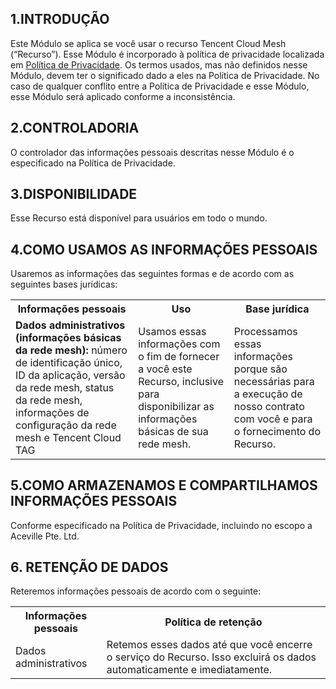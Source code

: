 
## 1.INTRODUÇÃO
Este Módulo se aplica se você usar o recurso Tencent Cloud Mesh (“Recurso”). Esse Módulo é incorporado à política de privacidade localizada em [Política de Privacidade](https://intl.cloud.tencent.com/document/product/301/17345). Os termos usados, mas não definidos nesse Módulo, devem ter o significado dado a eles na Política de Privacidade. No caso de qualquer conflito entre a Política de Privacidade e esse Módulo, esse Módulo será aplicado conforme a inconsistência.

## 2.CONTROLADORIA
O controlador das informações pessoais descritas nesse Módulo é o especificado na Política de Privacidade.

## 3.DISPONIBILIDADE
Esse Recurso está disponível para usuários em todo o mundo.

## 4.COMO USAMOS AS INFORMAÇÕES PESSOAIS
Usaremos as informações das seguintes formas e de acordo com as seguintes bases jurídicas:

<table>
   <tr>
      <th>Informações pessoais</th>
      <th>Uso</th>
      <th>Base jurídica</th>
   </tr>
   <tr>
      <td><b>Dados administrativos (informações básicas da rede mesh): </b>número de identificação único, ID da aplicação, versão da rede mesh, status da rede mesh, informações de configuração da rede mesh e Tencent Cloud TAG</td>
      <td>Usamos essas informações com o fim de fornecer a você este Recurso, inclusive para disponibilizar as informações básicas de sua rede mesh.</td>
      <td>Processamos essas informações porque são necessárias para a execução de nosso contrato com você e para o fornecimento do Recurso.</td>
     </tr>
   <tr>
</table> 


## 5.COMO ARMAZENAMOS E COMPARTILHAMOS INFORMAÇÕES PESSOAIS
Conforme especificado na Política de Privacidade, incluindo no escopo a Aceville Pte. Ltd.

## 6\. RETENÇÃO DE DADOS
Reteremos informações pessoais de acordo com o seguinte:

<table>
  <tr>
  <th>Informações pessoais</th>
  <th>Política de retenção</th>
    </tr>
   <tr>
      <td>Dados administrativos</td>
    <td>Retemos esses dados até que você encerre o serviço do Recurso. Isso excluirá os dados automaticamente e imediatamente.</td>
   </tr>
   <tr>  
</table>
